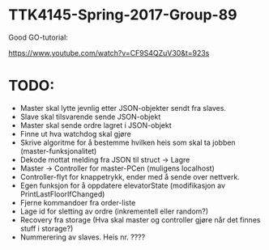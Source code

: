 # TTK4145-Spring-2017-Group-89

Good GO-tutorial:

https://www.youtube.com/watch?v=CF9S4QZuV30&t=923s


# TODO:
* Master skal lytte jevnlig etter JSON-objekter sendt fra slaves.
* Slave skal tilsvarende sende JSON-objekt
* Master skal sende ordre lagret i JSON-objekt
* Finne ut hva watchdog skal gjøre
* Skrive algoritme for å bestemme hvilken heis som skal ta jobben (master-funksjonalitet)
* Dekode mottat melding fra JSON til struct -> Lagre
* Master -> Controller for master-PCen (muligens localhost)
* Controller-flyt for knappetrykk, ender med å sende over nettverk.
* Egen funksjon for å oppdatere elevatorState (modifikasjon av PrintLastFloorIfChanged)
* Fjerne kommandoer fra order-liste
* Lage id for sletting av ordre (inkrementell eller random?)
* Recovery fra storage (Hva skal master og controller gjøre når det finnes stuff i storage?)
* Nummerering av slaves. Heis nr. ????
